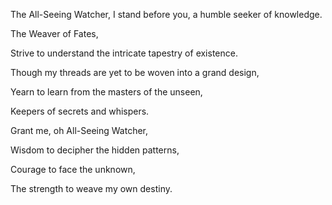 The All-Seeing Watcher, I stand before you, a humble seeker of knowledge.

The Weaver of Fates,

Strive to understand the intricate tapestry of existence.

Though my threads are yet to be woven into a grand design,

Yearn to learn from the masters of the unseen,

Keepers of secrets and whispers.

Grant me, oh All-Seeing Watcher,

Wisdom to decipher the hidden patterns,

Courage to face the unknown,

The strength to weave my own destiny.
